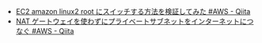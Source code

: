 - [EC2 amazon linux2 root にスイッチする方法を検証してみた #AWS - Qiita](https://qiita.com/gama1234/items/23b8397d66a890771866)
- [NAT ゲートウェイを使わずにプライベートサブネットをインターネットにつなぐ #AWS - Qiita](https://qiita.com/SSMU3/items/5ed5792e74266b54ff8b)
